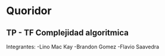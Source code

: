 # Quoridor
## TP - TF Complejidad algoritmica
Integrantes: 
-Lino Mac Kay
-Brandon Gomez
-Flavio Saavedra
